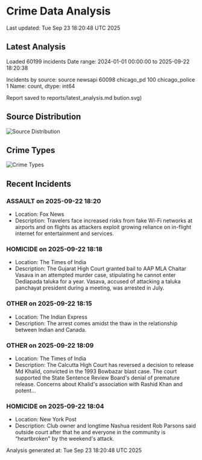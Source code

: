 # Crime Data Analysis
Last updated: Tue Sep 23 18:20:48 UTC 2025

## Latest Analysis

Loaded 60199 incidents
Date range: 2024-01-01 00:00:00 to 2025-09-22 18:20:38

Incidents by source:
source
newsapi           60098
chicago_pd          100
chicago_police        1
Name: count, dtype: int64

Report saved to reports/latest_analysis.md
bution.svg)

## Source Distribution
![Source Distribution](images/source_distribution.svg)

## Crime Types
![Crime Types](images/crime_types.svg)

## Recent Incidents

### ASSAULT on 2025-09-22 18:20
- Location: Fox News
- Description: Travelers face increased risks from fake Wi-Fi networks at airports and on flights as attackers exploit growing reliance on in-flight internet for entertainment and services.


### HOMICIDE on 2025-09-22 18:18
- Location: The Times of India
- Description: The Gujarat High Court granted bail to AAP MLA Chaitar Vasava in an attempted murder case, stipulating he cannot enter Dediapada taluka for a year. Vasava, accused of attacking a taluka panchayat president during a meeting, was arrested in July.


### OTHER on 2025-09-22 18:15
- Location: The Indian Express
- Description: The arrest comes amidst the thaw in the relationship between Indian and Canada.


### OTHER on 2025-09-22 18:09
- Location: The Times of India
- Description: The Calcutta High Court has reversed a decision to release Md Khalid, convicted in the 1993 Bowbazar blast case. The court supported the State Sentence Review Board's denial of premature release. Concerns about Khalid's association with Rashid Khan and potent…


### HOMICIDE on 2025-09-22 18:04
- Location: New York Post
- Description: Club owner and longtime Nashua resident Rob Parsons said outside court after that he and everyone in the community is “heartbroken" by the weekend's attack.

Analysis generated at: Tue Sep 23 18:20:48 UTC 2025
